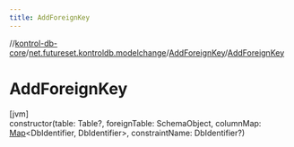 ```yaml
---
title: AddForeignKey
---
```

//[kontrol-db-core](../../../index.html)/[net.futureset.kontroldb.modelchange](../index.html)/[AddForeignKey](index.html)/[AddForeignKey](-add-foreign-key.html)



# AddForeignKey



[jvm]\
constructor(table: Table?, foreignTable: SchemaObject, columnMap: [Map](https://kotlinlang.org/api/latest/jvm/stdlib/kotlin.collections/-map/index.html)&lt;DbIdentifier, DbIdentifier&gt;, constraintName: DbIdentifier?)





